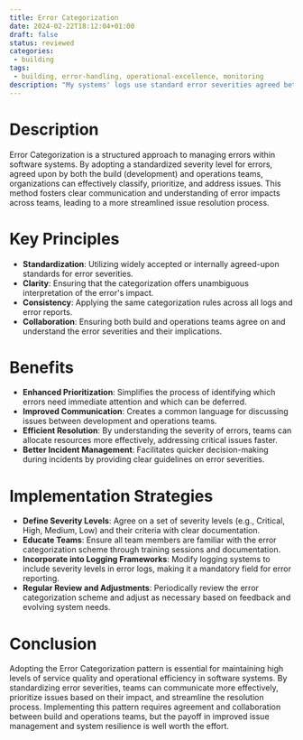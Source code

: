 ```yaml
---
title: Error Categorization
date: 2024-02-22T18:12:04+01:00
draft: false
status: reviewed
categories: 
 - building
tags: 
 - building, error-handling, operational-excellence, monitoring
description: "My systems' logs use standard error severities agreed between the build and operations​​​​​​​."
---
```


# Description

Error Categorization is a structured approach to managing errors within software systems. By adopting a standardized severity level for errors, agreed upon by both the build (development) and operations teams, organizations can effectively classify, prioritize, and address issues. This method fosters clear communication and understanding of error impacts across teams, leading to a more streamlined issue resolution process.

# Key Principles

- **Standardization**: Utilizing widely accepted or internally agreed-upon standards for error severities.
- **Clarity**: Ensuring that the categorization offers unambiguous interpretation of the error's impact.
- **Consistency**: Applying the same categorization rules across all logs and error reports.
- **Collaboration**: Ensuring both build and operations teams agree on and understand the error severities and their implications.

# Benefits

- **Enhanced Prioritization**: Simplifies the process of identifying which errors need immediate attention and which can be deferred.
- **Improved Communication**: Creates a common language for discussing issues between development and operations teams.
- **Efficient Resolution**: By understanding the severity of errors, teams can allocate resources more effectively, addressing critical issues faster.
- **Better Incident Management**: Facilitates quicker decision-making during incidents by providing clear guidelines on error severities.

# Implementation Strategies

- **Define Severity Levels**: Agree on a set of severity levels (e.g., Critical, High, Medium, Low) and their criteria with clear documentation.
- **Educate Teams**: Ensure all team members are familiar with the error categorization scheme through training sessions and documentation.
- **Incorporate into Logging Frameworks**: Modify logging systems to include severity levels in error logs, making it a mandatory field for error reporting.
- **Regular Review and Adjustments**: Periodically review the error categorization scheme and adjust as necessary based on feedback and evolving system needs.

# Conclusion

Adopting the Error Categorization pattern is essential for maintaining high levels of service quality and operational efficiency in software systems. By standardizing error severities, teams can communicate more effectively, prioritize issues based on their impact, and streamline the resolution process. Implementing this pattern requires agreement and collaboration between build and operations teams, but the payoff in improved issue management and system resilience is well worth the effort.
